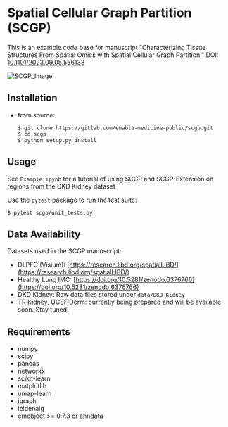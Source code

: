 # Spatial Cellular Graph Partition (SCGP)

This is an example code base for manuscript "Characterizing Tissue Structures From Spatial Omics with Spatial Cellular Graph Partition." DOI: [10.1101/2023.09.05.556133](https://doi.org/10.1101/2023.09.05.556133)

![SCGP_Image](https://gitlab.com/enable-medicine-public/scgp/uploads/a367f04dfd871d10d9f35e91312f9f24/Artboard_1gitlab_page.png)

## Installation
- from source:
    ```
    $ git clone https://gitlab.com/enable-medicine-public/scgp.git
    $ cd scgp
    $ python setup.py install
    ```

## Usage

See `Example.ipynb` for a tutorial of using SCGP and SCGP-Extension on regions from the DKD Kidney dataset

Use the `pytest` package to run the test suite:
```
$ pytest scgp/unit_tests.py
```

## Data Availability
Datasets used in the SCGP manuscript:
- DLPFC (Visium): [https://research.libd.org/spatialLIBD/](https://research.libd.org/spatialLIBD/)
- Healthy Lung IMC: [https://doi.org/10.5281/zenodo.6376766](https://doi.org/10.5281/zenodo.6376766)
- DKD Kidney: Raw data files stored under `data/DKD_Kidney`
- TR Kidney, UCSF Derm: currently being prepared and will be available soon. Stay tuned!

## Requirements

- numpy
- scipy
- pandas
- networkx
- scikit-learn
- matplotlib
- umap-learn
- igraph
- leidenalg
- emobject >= 0.7.3 or anndata
